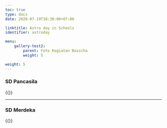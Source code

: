 ```yaml
---
toc: true
type: docs
date: 2020-07-19T10:30:00+07:00

linktitle: Astro day in Schools
identifier: astroday

menu:
    gallery-test2:
        parent: Foto Kegiatan Bosscha
        weight: 5

weight: 5
---
```


### SD Pancasila
{{<foldergallery src="pancasila">}}

***
### SD Merdeka
{{<foldergallery src="merdeka">}}